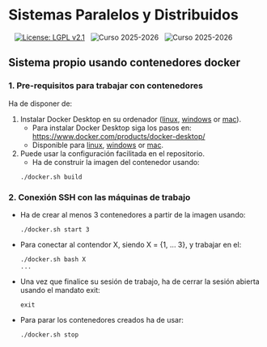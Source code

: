 # Sistemas Paralelos y Distribuidos

&nbsp;&nbsp; [![License: LGPL v2.1](https://img.shields.io/badge/License-LGPL_v2.1-blue.svg)](https://www.gnu.org/licenses/lgpl-2.1)
&nbsp; ![Curso 2025-2026](https://img.shields.io/badge/Curso-2025_2026-red.svg)
&nbsp; ![Curso 2025-2026](https://img.shields.io/badge/Autores-Alejandro%20Calderon%20Mateos%20y%20Felix%20Garcia%20Carballeira-brown.svg)


## Sistema propio usando contenedores docker


### 1. Pre-requisitos para trabajar con contenedores

Ha de disponer de:
1. Instalar Docker Desktop en su ordenador ([linux](https://docs.docker.com/desktop/setup/install/linux/), [windows](https://docs.docker.com/desktop/setup/install/windows-install/) or [mac](https://docs.docker.com/desktop/setup/install/mac-install/)).
   * Para instalar Docker Desktop siga los pasos en: https://www.docker.com/products/docker-desktop/
   * Disponible para [linux](https://docs.docker.com/desktop/setup/install/linux/), [windows](https://docs.docker.com/desktop/setup/install/windows-install/) or [mac](https://docs.docker.com/desktop/setup/install/mac-install/).
2. Puede usar la configuración facilitada en el repositorio.
   * Ha de construir la imagen del contenedor usando:
   ```
   ./docker.sh build
   ```


### 2. Conexión SSH con las máquinas de trabajo

* Ha de crear al menos 3 contenedores a partir de la imagen usando:
  ```
  ./docker.sh start 3
  ```

* Para conectar al contendor X, siendo X = {1, ... 3}, y trabajar en el:
  ```
  ./docker.sh bash X
  ...
  ```

* Una vez que finalice su sesión de trabajo, ha de cerrar la sesión abierta usando el mandato exit:
  ```
  exit
  ```

* Para parar los contenedores creados ha de usar:
  ```
  ./docker.sh stop
  ```

